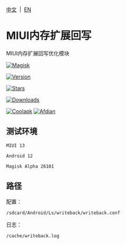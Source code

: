 <div align="left">
<a href="/README.md">中文</a> &nbsp;|&nbsp;
<a href="/README_en-US.md">EN</a>
</div>

# MIUI内存扩展回写
MIUI内存扩展回写优化模块

[![Magisk](https://img.shields.io/badge/Magisk-blue?style=for-the-badge)](https://github.com/topjohnwu/Magisk)

[![Version](https://img.shields.io/github/tag/lingshangnya/miui.memory.extension.optimize?style=for-the-badge&label=当前版本)](https://github.com/lingshangnya/miui.memory.extension.optimize/releases/latest)


[![Stars](https://img.shields.io/github/stars/lingshangnya/miui.memory.extension.optimize?style=for-the-badge&label=Github收藏&logo=github "GitHub Repo stars")](https://github.com/lingshangnya/miui.memory.extension.optimize)

[![Downloads](https://img.shields.io/github/downloads/lingshangnya/miui.memory.extension.optimize/total?style=for-the-badge&label=Github下载&logo=github)](https://github.com/lingshangnya/miui.memory.extension.optimize/releases)

[![Coolapk](https://img.shields.io/badge/酷安-柊芸芸-hotpink?style=for-the-badge)](http://www.coolapk.com/u/11696005)
[![Afdian](https://img.shields.io/badge/爱发电-泠裳-hotpink?style=for-the-badge)](https://afdian.net/a/lingshangnya)

## 测试环境
`MIUI 13`

`Android 12`

`Magisk Alpha 26101`

## 路径
配置：
  ```
  /sdcard/Android/Ls/writeback/writeback.conf
  ```
日志： 
  ```
  /cache/writeback.log
  ```
